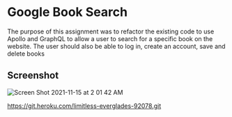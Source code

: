 # Google Book Search
The purpose of this assignment was to refactor the existing code to use Apollo and GraphQL to allow a user to search for a specific book on the website. The user should also be able to log in, create an account, save and delete books

## Screenshot
![Screen Shot 2021-11-15 at 2 01 42 AM](https://user-images.githubusercontent.com/84102220/141736826-da64666b-5c57-499b-b65c-323284a177f7.png)

https://git.heroku.com/limitless-everglades-92078.git

